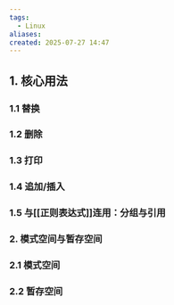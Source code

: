 ```yaml
---
tags:
  - Linux
aliases: 
created: 2025-07-27 14:47
---
```

## 1. 核心用法

### 1.1 替换



### 1.2 删除

### 1.3 打印

### 1.4 追加/插入


### 1.5 与[[正则表达式]]连用：分组与引用

### 2. 模式空间与暂存空间

### 2.1 模式空间

### 2.2 暂存空间

